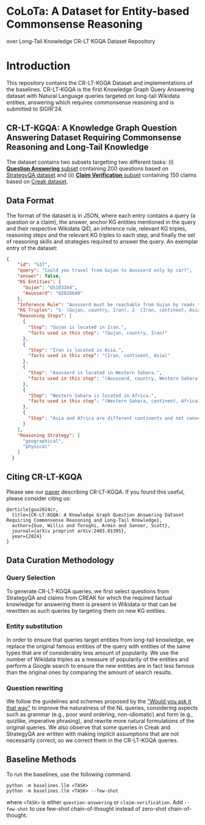 # CoLoTa: A Dataset for Entity-based Commonsense Reasoning
over Long-Tail Knowledge
CR-LT KGQA Dataset Repository
# Introduction
This repository contains the CR-LT-KGQA Dataset and implementations of the baselines. CR-LT-KGQA is the first Knowledge Graph Query Answering dataset with Natural Language queries targeted on long-tail Wikidata entities, answering which requires commonsense reasoning and is submitted to SIGIR'24.
## CR-LT-KGQA: A Knowledge Graph Question Answering Dataset Requiring Commonsense Reasoning and Long-Tail Knowledge ## 
The dataset contains two subsets targetting two different tasks: (i) [**Question Answering** subset](https://github.com/D3Mlab/cr-lt-kgqa/blob/main/CR-LT-QA.json) containing 200 questions based on [StrategyQA dataset](https://github.com/eladsegal/strategyqa/tree/main) and (ii) [**Claim Verification** subset](https://github.com/D3Mlab/cr-lt-kgqa/blob/main/CR-LT-ClaimVerification.json) containing 150 claims based on [Creak dataset](https://github.com/yasumasaonoe/creak).


## Data Format

The format of the dataset is in JSON, where each entry contains a query (a question or a claim), the answer, anchor KG entities mentioned in the query and their respective Wikidata QID, an inference rule, relevant KG triples, reasoning steps and the relevant KG triples to each step, and finally the set of reasoning skills and strategies required to answer the query.
An exemplar entry of the dataset:
```json
{
    "id": "S37",
    "query": "Could you travel from Gujan to Aousserd only by car?",
    "answer": false,
    "KG Entities": {
      "Gujan": "Q5103164",
      "Aousserd": "Q2026640"
    },
    "Inference Rule": "Aousserd must be reachable from Gujan by roads to be able to travel between them by car.",
    "KG Triples": "1- (Gujan, country, Iran), 2- (Iran, continent, Asia), 3- (Aousserd, country, Western Sahara), 4- (Western Sahara, continent, Africa)",
    "Reasoning Steps": [
      {
        "Step": "Gujan is located in Iran.",
        "facts used in this step": "(Gujan, country, Iran)"
      },
      {
        "Step": "Iran is located in Asia.",
        "facts used in this step": "(Iran, continent, Asia)"
      },
      {
        "Step": "Aousserd is located in Western Sahara.",
        "facts used in this step": "(Aousserd, country, Western Sahara)"
      },
      {
        "Step": "Western Sahara is located in Africa.",
        "facts used in this step": "(Western Sahara, continent, Africa)"
      },
      {
        "Step": "Asia and Africa are different continents and not connected by roads, so it is not possible to travel from Gujan to Aousserd only by car."
      }
    ],
    "Reasoning Strategy": [
      "geographical",
      "physical"
    ]
  }
```

## Citing CR-LT-KGQA
Please see our [paper](https://arxiv.org/pdf/2403.01395.pdf) describing CR-LT-KGQA. If you found this useful, please consider citing us:
~~~
@article{guo2024cr,
  title={CR-LT-KGQA: A Knowledge Graph Question Answering Dataset Requiring Commonsense Reasoning and Long-Tail Knowledge},
  author={Guo, Willis and Toroghi, Armin and Sanner, Scott},
  journal={arXiv preprint arXiv:2403.01395},
  year={2024}
}

~~~

## Data Curation Methodology
### Query Selection
To generate CR-LT-KGQA queries, we first select questions from StrategyQA and claims from CREAK for which the required factual knowledge for answering them is present in Wikidata or that can be rewritten as such queries by targeting them on new KG entities. 
### Entity substitution
In order to ensure that queries target entities from long-tail knowledge, we replace the original famous entities of the query with entities of the same types that are of considerably less amount of popularity. We use the number of Wikidata triples as a measure of popularity of the entities and perform a Google search to ensure the new entities are in fact less famous than the original ones by comparing the amount of search results.

### Question rewriting
We follow the guidelines and schemes proposed by the ["Would you ask it that way"](https://arxiv.org/pdf/2205.12768.pdf) to improve the naturalness of the NL queries, considering aspects such as grammar (e.g., poor word ordering, non-idiomatic) and form (e.g., quizlike, imperative phrasing), and rewrite more natural formulations of the original queries. We also observe that some queries in Creak and StrategyQA are written with making implicit assumptions that are not necessarily correct, so we correct them in the CR-LT-KGQA queries.
## Baseline Methods
To run the baselines, use the following command.
```
python -m baselines.llm <TASK>
python -m baselines.llm <TASK> --few-shot
```
where `<TASK>` is either `question-answering` or `claim-verification`. Add `--few-shot` to use few-shot chain-of-thought instead of zero-shot chain-of-thought. 
